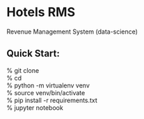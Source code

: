 # Hotels RMS
Revenue Management System (data-science)     
   
## Quick Start:   
% git clone <repo>   
% cd <repo>   
% python -m virtualenv venv   
% source venv/bin/activate   
% pip install -r requirements.txt   
% jupyter notebook   
